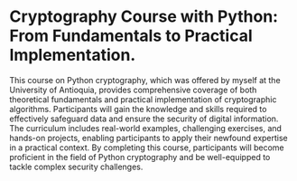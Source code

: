 # Cryptography Course with Python: From Fundamentals to Practical Implementation.
This course on Python cryptography, which was offered by myself at the University of Antioquia, provides comprehensive coverage of both theoretical fundamentals and practical implementation of cryptographic algorithms. Participants will gain the knowledge and skills required to effectively safeguard data and ensure the security of digital information. The curriculum includes real-world examples, challenging exercises, and hands-on projects, enabling participants to apply their newfound expertise in a practical context. By completing this course, participants will become proficient in the field of Python cryptography and be well-equipped to tackle complex security challenges.
